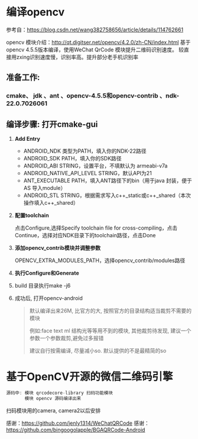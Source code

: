 # 编译opencv
参考自：https://blog.csdn.net/wang382758656/article/details/114762661

opencv 模块介绍：http://qt.digitser.net/opencv/4.2.0/zh-CN/index.html
基于opencv 4.5.5版本编译，使用WeChat QrCode 模块提升二维码识别速度。 较直接用zxing识别速度慢，识别率高。提升部分老手机识别率
## 准备工作:

### cmake、 jdk 、ant 、opencv-4.5.5和opencv-contrib 、ndk-22.0.7026061

## 编译步骤: 打开cmake-gui

1. **Add Entry**

   - ANDROID_NDK 类型为PATH，填入你的NDK-22路径
   - ANDROID_SDK    PATH，填入你的SDK路径
   - ANDROID_ABI STRING，设置平台，不填默认为 armeabi-v7a
   - ANDROID_NATIVE_API_LEVEL STRING，默认API为21
   - ANT_EXECUTABLE PATH，填入ANT路径下的bin（用于java 封装，便于 AS 导入module）
   - ANDROID_STL STRING，根据需求写入c++_static或c++_shared（本次操作填入c++_shared）

2. **配置toolchain**

   点击Configure,选择Specify toolchain file for cross-compiling，点击Continue，选择对应NDK目录下的toolchain路径，点击Done

3. **添加opencv_contrib模块并调整参数**

   OPENCV_EXTRA_MODULES_PATH，选择opencv_contrib/modules路径

4. **执行Configure和Generate**

5. build 目录执行make -j6

6. 成功后, 打开opencv-android

   > 默认编译出来26M, 比官方的大, 按照官方的目录结构适当裁剪不需要的模块
   >
   > 例如:face text ml 结构光等等用不到的模块, 其他裁剪待发现, 建议一个参数一个参数裁剪,避免过多报错
   >
   > 
   >
   > 建议自行按需编译, 尽量减小so. 默认提供的不是最精简的so

# 基于OpenCV开源的微信二维码引擎

```.java
源码中: 模块 qrcodecore-library 扫码功能模块
       模块 opencv 源码编译出来 
```

扫码模块用的camera, camera2以后安排

感谢：https://github.com/jenly1314/WeChatQRCode
感谢：https://github.com/bingoogolapple/BGAQRCode-Android